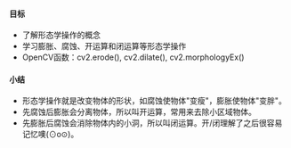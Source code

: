 #### 目标
- 了解形态学操作的概念
- 学习膨胀、腐蚀、开运算和闭运算等形态学操作
- OpenCV函数：cv2.erode(), cv2.dilate(), cv2.morphologyEx()

#### 小结
- 形态学操作就是改变物体的形状，如腐蚀使物体"变瘦"，膨胀使物体"变胖"。
- 先腐蚀后膨胀会分离物体，所以叫开运算，常用来去除小区域物体。
- 先膨胀后腐蚀会消除物体内的小洞，所以叫闭运算。开/闭理解了之后很容易记忆噢(⊙o⊙)。